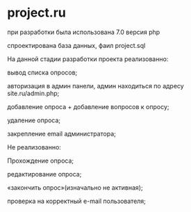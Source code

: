 # project.ru

при разработки была использована 7.0 версия php

спроектирована база данных, фаил project.sql


На данной стадии разработки проекта реализованно:

вывод списка опросов;

авторизация в админ панели, админ находиться по адресу site.ru/admin.php;

добавление опроса + добавление вопросов к опросу;

удаление опроса;

закрепление email администратора;

Не реализованно:

Прохождение опроса;

редактирование опроса;

«закончить опрос»(изначально не активная);

проверка на корректный e-mail пользователя;
